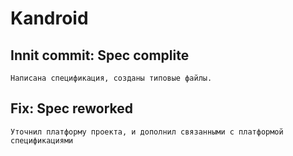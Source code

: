 # Kandroid

## Innit commit: Spec complite

    Написана спецификация, созданы типовые файлы.

## Fix: Spec reworked

    Уточнил платформу проекта, и дополнил связанными с платформой спецификациями
